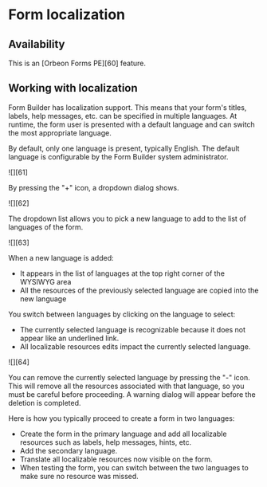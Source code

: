 # Form localization

<!-- toc -->

## Availability

This is an [Orbeon Forms PE][60] feature.

## Working with localization

Form Builder has localization support. This means that your form's titles, labels, help messages, etc. can be specified in multiple languages. At runtime, the form user is presented with a default language and can switch the most appropriate language.

By default, only one language is present, typically English. The default language is configurable by the Form Builder system administrator.

![][61]

By pressing the "+" icon, a dropdown dialog shows.

![][62]

The dropdown list allows you to pick a new language to add to the list of languages of the form.

![][63]

When a new language is added:

* It appears in the list of languages at the top right corner of the WYSIWYG area
* All the resources of the previously selected language are copied into the new language

You switch between languages by clicking on the language to select:

* The currently selected language is recognizable because it does not appear like an underlined link.
* All localizable resources edits impact the currently selected language.

![][64]

You can remove the currently selected language by pressing the "-" icon. This will remove all the resources associated with that language, so you must be careful before proceeding. A warning dialog will appear before the deletion is completed.

Here is how you typically proceed to create a form in two languages:

* Create the form in the primary language and add all localizable resources such as labels, help messages, hints, etc.
* Add the secondary language.
* Translate all localizable resources now visible on the form.
* When testing the form, you can switch between the two languages to make sure no resource was missed.
